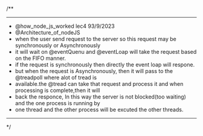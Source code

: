/**
 *****************************************************************************************
 * @how_node_js_worked              lec4                  93/9/2023
 * @Architecture_of_nodeJS
 *  when the user send request to the server so this request may be synchronously or Asynchronously
 *  it will wait on @eventQuenu and @eventLoap will take the request based on the FIFO manner.
 *  if the request is synchronously then directly the event loap will respone.
 *  but when the request is Asynchronously, then it will pass to the @treadpoll where alot of tread is
 *  available.the @tread can take that request and process it and when processing is complete,then it will
 *  back the responce, In this way the server is not blocked(too waiting) and the one process is running by 
 *  one thread and the other process will be excuted the other threads.
 * ************************************************************************************** 
 */